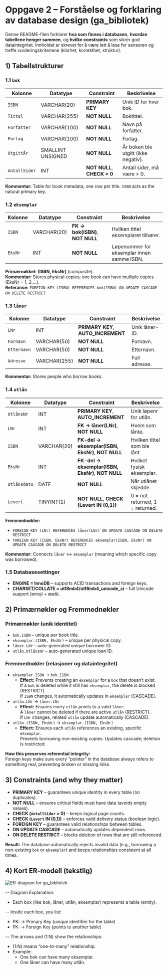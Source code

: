 # Oppgave 2 – Forståelse og forklaring av database design (ga_bibliotek)

Denne README-filen forklarer **hva som finnes i databasen**, **hvordan tabellene henger sammen**, og **hvilke constraints** som sikrer god dataintegritet. Innholdet er skrevet for å være lett å lese for sensoren og treffe vurderingskriteriene (klarhet, korrekthet, struktur).

## 1) Tabellstrukturer

### 1.1 `bok`
| Kolonne       | Datatype                 | Constraint                     | Beskrivelse                         |
|---------------|--------------------------|---------------------------------|-------------------------------------|
| `ISBN`        | VARCHAR(20)             | **PRIMARY KEY**                | Unik ID for hver bok.               |
| `Tittel`      | VARCHAR(255)            | **NOT NULL**                   | Boktittel.                          |
| `Forfatter`   | VARCHAR(100)            | **NOT NULL**                   | Navn på forfatter.                  |
| `Forlag`      | VARCHAR(100)            | **NOT NULL**                   | Forlag.                             |
| `UtgittÅr`    | SMALLINT UNSIGNED       | **NOT NULL**                   | År boken ble utgitt (ikke negativ). |
| `AntallSider` | INT                     | **NOT NULL**, **CHECK > 0**    | Antall sider, må være > 0.          |

**Kommentar:** Table for book metadata; one row per title. `ISBN` acts as the natural primary key.

### 1.2 `eksemplar`
| Kolonne | Datatype    | Constraint                                 | Beskrivelse                                |
|---------|-------------|---------------------------------------------|--------------------------------------------|
| `ISBN`  | VARCHAR(20) | **FK → bok(ISBN)**, **NOT NULL**            | Hvilken tittel eksemplaret tilhører.       |
| `EksNr` | INT         | **NOT NULL**                                | Løpenummer for eksemplar innen samme ISBN. |

**Primærnøkkel:** **(ISBN, EksNr)** (composite).  
**Kommentar:** Stores physical copies; one book can have multiple copies (EksNr = 1, 2,…).  
**Referanse:** `FOREIGN KEY (ISBN) REFERENCES bok(ISBN) ON UPDATE CASCADE ON DELETE RESTRICT`.

### 1.3 `låner`
| Kolonne       | Datatype    | Constraint                            | Beskrivelse                 |
|---------------|-------------|----------------------------------------|-----------------------------|
| `LNr`         | INT         | **PRIMARY KEY**, **AUTO_INCREMENT**    | Unik låner-ID.              |
| `Fornavn`     | VARCHAR(50) | **NOT NULL**                           | Fornavn.                    |
| `Etternavn`   | VARCHAR(50) | **NOT NULL**                           | Etternavn.                  |
| `Adresse`     | VARCHAR(255)| **NOT NULL**                           | Full adresse.               |

**Kommentar:** Stores people who borrow books.

### 1.4 `utlån`
| Kolonne       | Datatype     | Constraint                                                  | Beskrivelse                                 |
|---------------|--------------|-------------------------------------------------------------|---------------------------------------------|
| `UtlånsNr`    | INT          | **PRIMARY KEY**, **AUTO_INCREMENT**                         | Unik løpenr for utlån.                      |
| `LNr`         | INT          | **FK → låner(LNr)**, **NOT NULL**                           | Hvem som lånte.                             |
| `ISBN`        | VARCHAR(20)  | **FK-del → eksemplar(ISBN, EksNr)**, **NOT NULL**           | Hvilken tittel som ble lånt.                |
| `EksNr`       | INT          | **FK-del → eksemplar(ISBN, EksNr)**, **NOT NULL**           | Hvilket fysisk eksemplar.                   |
| `Utlånsdato`  | DATE         | **NOT NULL**                                                | Når utlånet skjedde.                        |
| `Levert`      | TINYINT(1)   | **NOT NULL**, **CHECK (Levert IN (0,1))**                   | 0 = not returned, 1 = returned.             |

**Fremmednøkler:**  
- `FOREIGN KEY (LNr) REFERENCES låner(LNr) ON UPDATE CASCADE ON DELETE RESTRICT`  
- `FOREIGN KEY (ISBN, EksNr) REFERENCES eksemplar(ISBN, EksNr) ON UPDATE CASCADE ON DELETE RESTRICT`

**Kommentar:** Connects `låner` ↔ `eksemplar` (meaning which specific copy was borrowed).

### 1.5 Databasesettinger
- **ENGINE = InnoDB** – supports ACID transactions and foreign keys.  
- **CHARSET/COLLATE = utf8mb4/utf8mb4_unicode_ci** – full Unicode support (emoji + æøå).

## 2) Primærnøkler og Fremmednøkler

### Primærnøkler (unik identitet)
- `bok.ISBN` – unique per book title.  
- `eksemplar.(ISBN, EksNr)` – unique per physical copy.  
- `låner.LNr` – auto-generated unique borrower ID.  
- `utlån.UtlånsNr` – auto-generated unique loan ID.

### Fremmednøkler (relasjoner og dataintegritet)
- `eksemplar.ISBN` → `bok.ISBN`  
  - **Effect:** Prevents creating an `eksemplar` for a `bok` that doesn’t exist.  
    If a `bok` is deleted while it still has `eksemplar`, the delete is blocked (RESTRICT).  
    If `ISBN` changes, it automatically updates in `eksemplar` (CASCADE).
- `utlån.LNr` → `låner.LNr`  
  - **Effect:** Ensures every `utlån` points to a valid `låner`.  
    A `låner` cannot be deleted if there are active `utlån` (RESTRICT).  
    If `LNr` changes, related `utlån` update automatically (CASCADE).
- `utlån.(ISBN, EksNr)` → `eksemplar.(ISBN, EksNr)`  
  - **Effect:** Ensures each `utlån` references an existing, specific `eksemplar`.  
    Prevents borrowing non-existing copies. Updates cascade; deletion is restricted.

**How this preserves referential integrity:**  
Foreign keys make sure every “pointer” in the database always refers to something real, preventing broken or missing links.

## 3) Constraints (and why they matter)

- **PRIMARY KEY** – guarantees unique identity in every table (no duplicates).  
- **NOT NULL** – ensures critical fields must have data (avoids empty values).  
- **CHECK (`AntallSider` > 0)** – keeps logical page counts.  
- **CHECK (`Levert` IN (0,1))** – enforces valid delivery status (boolean logic).  
- **FOREIGN KEY** – guarantees valid relationships between tables.  
- **ON UPDATE CASCADE** – automatically updates dependent rows.  
- **ON DELETE RESTRICT** – blocks deletion of rows that are still referenced.

**Result:** The database automatically rejects invalid data (e.g., borrowing a non-existing `bok` or `eksemplar`) and keeps relationships consistent at all times.

## 4) Kort ER-modell (tekstlig)

![ER-diagram for ga_bibliotek](../oppgave1.png)

-- Diagram Explanation:
- Each box (like bok, låner, utlån, eksemplar) represents a table (entity).

-- Inside each box, you list:
- PK: → Primary Key (unique identifier for the table)
- FK: → Foreign Key (points to another table)

-- The arrows and (1:N) show the relationships:
- (1:N) means “one-to-many” relationship.
- Example:
  - One bok can have many eksemplar.
  - One låner can have many utlån.


